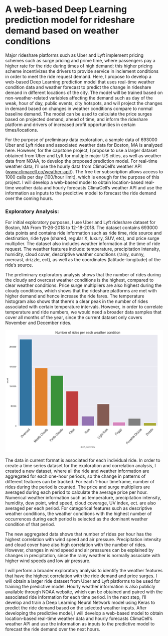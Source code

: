 # A web-based Deep Learning prediction model for rideshare demand based on weather conditions

Major rideshare platforms such as Uber and Lyft implement pricing schemes such as surge pricing and prime time, where passengers pay a higher rate for the ride during times of high demand; this higher pricing scheme incentivizes the drivers to provide service in inclement conditions in order to meet the ride request demand. Here, I propose to develop a web-based Deep Learning prediction model that uses real-time weather condition data and weather forecast to predict the change in rideshare demand in different locations of the city. The model will be trained based on non-weather-related variables affecting the demand such as day of the weak, hour of day, public events, city hotspots, and will project the changes in demand based on changes in weather conditions compare to normal baseline demand. The model can be used to calculate the price surges based on projected demand, ahead of time, and inform the rideshare platform and drivers of increased profit opportunities in certain times/locations.

For the purpose of preliminary data exploration, a sample data of 693000 Uber and Lyft rides and associated weather data for Boston, MA is analyzed here. However, for the capstone project, I propose to use a larger dataset obtained from Uber and Lyft for multiple major US cities, as well as weather data from NOAA, to develop the proposed prediction model. For real-time weather data, I’ll use the hourly data from ClimaCell’s weather API (www.climacell.co/weather-api/). The free tier subscription allows access to 1000 calls per day (100/hour limit), which is enough for the purpose of this project. I will develop a web-based model to obtain location-based real-time weather data and hourly forecasts ClimaCell’s weather API and use the information as inputs to the predictive model to forecast the ride demand over the coming hours.


### Exploratory Analysis:

For initial exploratory purposes, I use Uber and Lyft rideshare dataset for Boston, MA From 11-26-2018 to 12-18-2018. The dataset contains 693000 data points and contains ride information such as ride time, ride source and destination, ride type (shared, regular X, luxury, SUV, etc), and price surge multiplier. The dataset also includes weather information at the time of ride request. The weather features include: temperature, precipitation intensity, humidity, cloud cover, descriptive weather conditions (rainy, sunny, overcast, drizzle, ect), as well as the coordinates (latitude-longitude) of the ride’s source.

The preliminary exploratory analysis shows that the number of rides during the cloudy and overcast weather conditions is the highest, compared to clear weather conditions. Price surge multipliers are also highest during the cloudy conditions, which shows that the rideshare platforms are met with higher demand and hence increase the ride fares. The temperature histogram also shows that there’s a clear peak in the number of rides associated with certain temperature intervals. However, in order to correlate temperature and ride numbers, we would need a broader data samples that cover all months of the year, since the current dataset only covers November and December rides.

![Alt text](https://raw.githubusercontent.com/behzadasd/TDI/master/Figs/TDI_Rides_WeatherCondition.png)


The data in current format is associated for each individual ride. In order to create a time series dataset for the exploration and correlation analysis, I created a new dataset, where all the ride and weather information are aggregated for each one-hour periods, so the change in patterns of different features can be tracked. For each 1-hour timeframe, number of rides during the period is counted. The price and surge multipliers are averaged during each period to calculate the average price per hour. Numerical weather information such as temperature, precipitation intensity, humidity, dew point, wind speed, cloud coverage, UV index, ect. are also averaged per each period. For categorical features such as descriptive weather conditions, the weather conditions with the highest number of occurrences during each period is selected as the dominant weather condition of that period. 

The new aggregated data shows that number of rides per hour has the highest correlation with wind speed and air pressure. Precipitation intensity and cloud cover have also high correlation with the number of rides. However, changes in wind speed and air pressures can be explained by changes in precipitation, since the rainy weather is normally associate with higher wind speeds and low air pressure.

I will perform a broader exploratory analysis to identify the weather features that have the highest correlation with the ride demand and price surges. I will obtain a larger ride dataset from Uber and Lyft platforms to be used for training the predictive model. Hourly weather information is also publicly available through NOAA website, which can be obtained and paired with the associated ride information for each time period. In the next step, I’ll develop and train a Deep Learning Neural Network model using Keras to predict the ride demand based on the selected weather inputs. After developing the predictive model, I will develop a web-based model to obtain location-based real-time weather data and hourly forecasts ClimaCell’s weather API and use the information as inputs to the predictive model to forecast the ride demand over the next hours.

